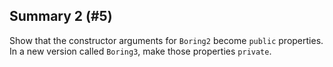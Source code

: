 ## Summary 2 (#5)

Show that the constructor arguments for `Boring2` become `public` properties.
In a new version called `Boring3`, make those properties `private`.